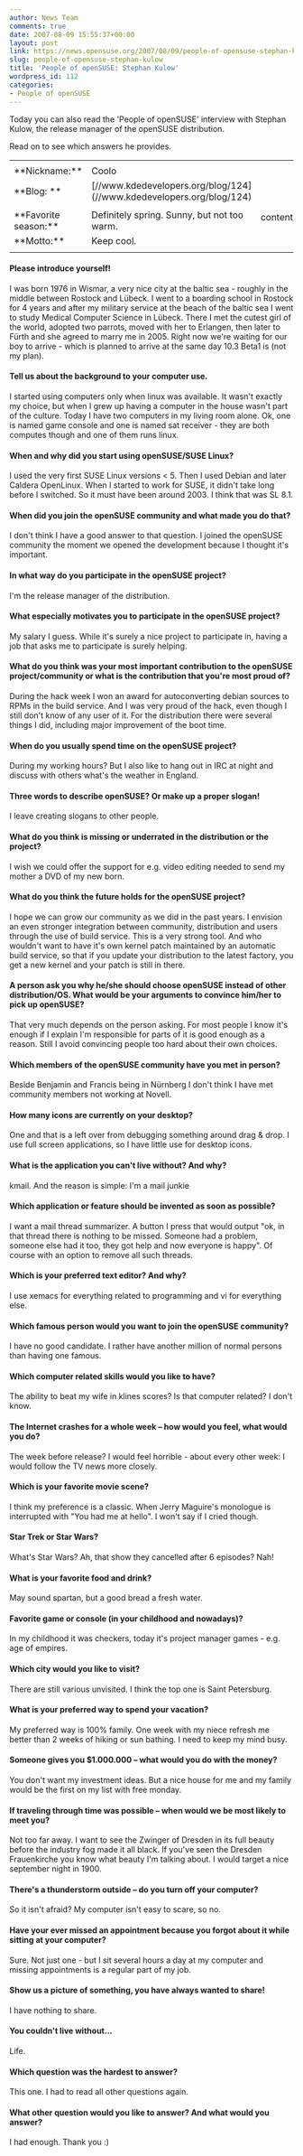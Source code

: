 ```yaml
---
author: News Team
comments: true
date: 2007-08-09 15:55:37+00:00
layout: post
link: https://news.opensuse.org/2007/08/09/people-of-opensuse-stephan-kulow/
slug: people-of-opensuse-stephan-kulow
title: 'People of openSUSE: Stephan Kulow'
wordpress_id: 112
categories:
- People of openSUSE
---
```


Today you can also read the 'People of openSUSE' interview with Stephan Kulow, the release manager of the openSUSE distribution.

Read on to see which answers he provides.

<!-- more -->




<table border="0" >
<tr >

<td >




</td>

<td >




</td>

<td align="right" rowspan="9" >![stephan_kulow.jpg](//news.opensuse.org/wp-content/uploads/2007/08/stephan_kulow.jpg)
</td>
</tr>
<tr >

<td >**Nickname:**
</td>

<td >Coolo
</td>

<td >
</td>
</tr>
<tr >

<td >**Blog: **
</td>

<td >[//www.kdedevelopers.org/blog/124](//www.kdedevelopers.org/blog/124)
</td>

<td >
</td>
</tr>
<tr >

<td >
</td>

<td >
</td>

<td >
</td>
</tr>
<tr >

<td >**Favorite season:**
</td>

<td >Definitely spring. Sunny, but not too warm.
</td>

<td >
</td>
</tr>
<tr >

<td >**Motto:**
</td>

<td >Keep cool.
</td>

<td >
</td>
</tr>
<tr >

<td >
</td>

<td >
</td>

<td >
</td>
</tr>
</table>






#### Please introduce yourself!


I was born 1976 in Wismar, a very nice city at the baltic sea - roughly in the middle between Rostock and Lübeck. I went to a boarding school in Rostock for 4 years and after my military service at the beach of the baltic sea I went to study Medical Computer Science in Lübeck. There I met the cutest girl of the world, adopted two parrots, moved with her to Erlangen, then later to Fürth and she agreed to marry me in 2005. Right now we're waiting for our boy to arrive - which is planned to arrive at the same day 10.3 Beta1 is (not my plan).






#### Tell us about the background to your computer use.


I started using computers only when linux was available. It wasn't exactly my choice, but when I grew up having a computer in the house wasn't part of the culture. Today I have two computers in my living room alone. Ok, one is named game console and one is named sat receiver - they are both computes though and one of them runs linux.






#### When and why did you start using openSUSE/SUSE Linux?


I used the very first SUSE Linux versions < 5. Then I used Debian and later Caldera OpenLinux. When I started to work for SUSE, it didn't take long before I switched. So it must have been around 2003. I think that was SL 8.1.






#### When did you join the openSUSE community and what made you do that?


I don't think I have a good answer to that question. I joined the openSUSE community the moment we opened the development because I thought it's important.






#### In what way do you participate in the openSUSE project?


I'm the release manager of the distribution.






#### What especially motivates you to participate in the openSUSE project?


My salary I guess. While it's surely a nice project to participate in, having a job that asks me to participate is surely helping.






#### What do you think was your most important contribution to the openSUSE project/community or what is the contribution that you're most proud of?


During the hack week I won an award for autoconverting debian sources to RPMs in the build service. And I was very proud of the hack, even though I still don't know of any user of it.
For the distribution there were several things I did, including major improvement of the boot time.






#### When do you usually spend time on the openSUSE project?


During my working hours? But I also like to hang out in IRC at night and discuss with others what's the weather in England.






#### Three words to describe openSUSE? Or make up a proper slogan!


I leave creating slogans to other people.






#### What do you think is missing or underrated in the distribution or the project?


I wish we could offer the support for e.g. video editing needed to send my mother a DVD of my new born.






#### What do you think the future holds for the openSUSE project?


I hope we can grow our community as we did in the past years. I envision an even stronger integration between community, distribution and users through the use of build service. This is a very strong tool. And who wouldn't want to have it's own kernel patch maintained by an automatic build service, so that if you update your distribution to the latest factory, you get a new kernel and your patch is still in there.






#### A person ask you why he/she should choose openSUSE instead of other distribution/OS. What would be your arguments to convince him/her to pick up openSUSE?


That very much depends on the person asking. For most people I know it's enough if I explain I'm responsible for parts of it is good enough as a reason. Still I avoid convincing people too hard about their own choices.






#### Which members of the openSUSE community have you met in person?


Beside Benjamin and Francis being in Nürnberg I don't think I have met community members not working at Novell.






#### How many icons are currently on your desktop?


One and that is a left over from debugging something around drag & drop. I use full screen applications, so I have little use for desktop icons.






#### What is the application you can't live without? And why?


kmail. And the reason is simple: I'm a mail junkie






#### Which application or feature should be invented as soon as possible?


I want a mail thread summarizer. A button I press that would output "ok, in that thread there is nothing to be missed. Someone had a problem, someone else had it too, they got help and now everyone is happy". Of course with an option to remove all such threads.






#### Which is your preferred text editor? And why?


I use xemacs for everything related to programming and vi for everything else.






#### Which famous person would you want to join the openSUSE community?


I have no good candidate. I rather have another million of normal persons than having one famous.






#### Which computer related skills would you like to have?


The ability to beat my wife in klines scores? Is that computer related? I don't know.






#### The Internet crashes for a whole week – how would you feel, what would you do?


The week before release? I would feel horrible - about every other week: I would follow the TV news more closely.






#### Which is your favorite movie scene?


I think my preference is a classic. When Jerry Maguire's monologue is interrupted with "You had me at hello". I won't say if I cried though.






#### Star Trek or Star Wars?


What's Star Wars? Ah, that show they cancelled after 6 episodes? Nah!






#### What is your favorite food and drink?


May sound spartan, but a good bread a fresh water.






#### Favorite game or console (in your childhood and nowadays)?


In my childhood it was checkers, today it's project manager games - e.g. age of empires.






#### Which city would you like to visit?


There are still various unvisited. I think the top one is Saint Petersburg.






#### What is your preferred way to spend your vacation?


My preferred way is 100% family. One week with my niece refresh me better than 2 weeks of hiking or sun bathing. I need to keep my mind busy.






#### Someone gives you $1.000.000 – what would you do with the money?


You don't want my investment ideas. But a nice house for me and my family would be the first on my list with free monday.






#### If traveling through time was possible – when would we be most likely to meet you?


Not too far away. I want to see the Zwinger of Dresden in its full beauty before the industry fog made it all black. If you've seen the Dresden Frauenkirche you know what beauty I'm talking about. I would target a nice september night in 1900.






#### There's a thunderstorm outside – do you turn off your computer?


So it isn't afraid? My computer isn't easy to scare, so no.






#### Have your ever missed an appointment because you forgot about it while sitting at your computer?


Sure. Not just one - but I sit several hours a day at my computer and missing appointments is a regular part of my job.






#### Show us a picture of something, you have always wanted to share!


I have nothing to share.






#### You couldn't live without...


Life.






#### Which question was the hardest to answer?


This one. I had to read all other questions again.






#### What other question would you like to answer? And what would you answer?


I had enough. Thank you :)

